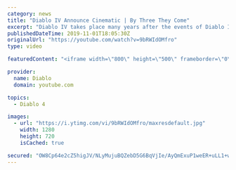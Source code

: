 ```yaml
---
category: news
title: "Diablo IV Announce Cinematic | By Three They Come"
excerpt: "Diablo IV takes place many years after the events of Diablo III, after millions have been slaughtered by the actions of the High Heavens and Burning Hells alike."
publishedDateTime: 2019-11-01T18:05:30Z
originalUrl: "https://youtube.com/watch?v=9bRWIdOMfro"
type: video

featuredContent: "<iframe width=\"800\" height=\"500\" frameborder=\"0\" src=\"https://www.youtube.com/embed/9bRWIdOMfro\" allow=\"accelerometer; autoplay; encrypted-media; gyroscope; picture-in-picture\" allowfullscreen></iframe>"

provider:
  name: Diablo
  domain: youtube.com

topics:
  - Diablo 4

images:
  - url: "https://i.ytimg.com/vi/9bRWIdOMfro/maxresdefault.jpg"
    width: 1280
    height: 720
    isCached: true

secured: "OW8Cp64e2cZ5higJV/NLyMujuBQZebD5G6BqVjIe/AyQmExuP1weER+uLL1+wuwQZopE9nAgv9xL1JNFNSJUzvLGipL/PnBQYssXNxAtj4OfDDM7XvYLrUPK7rIRDDLO/dJ7Zm+U+dKzc4y0k60SUuLdvrn1VDKSaDqIcQEMaVT70RjICGCf2P0Mg3UXLyn8FiVu4JXLtoukhVzTlzRzpFA+E5vZHCYPp8QRWQyfQPOJYMjtKPon74hk1ssGyrUlT8hEKvtqzvrH1KbX5A8O2jvFtnmYbmOSe0JpbE0Na+qJwWa/dJdpKT+YKnjLrwk6GDJmWBOIE20dIw+s9OR3w15ui0sQPSeUwwBadBFFKZ1wvQ6i1U++8e8A3V+2aX0CUJAK9HvxqkolufiPzSkbIhkvojsK2T2XXcj9XZ5Jz7c2At+FdbXrUX1s6qSYQq8M;ojHMSRWgnJoIgp+Mf6cqwg=="
---
```


